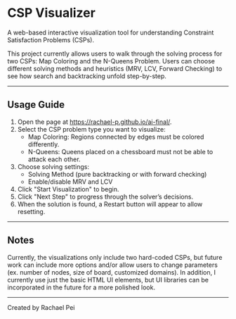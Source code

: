 # CSP Visualizer
A web-based interactive visualization tool for understanding Constraint Satisfaction Problems (CSPs).

This project currently allows users to walk through the solving process for two CSPs: Map Coloring and the N-Queens Problem. Users can choose different solving methods and heuristics (MRV, LCV, Forward Checking) to see how search and backtracking unfold step-by-step.

----------------------------------------------------------------------------------------------------------------

## Usage Guide
1. Open the page at https://rachael-p.github.io/ai-final/.
2. Select the CSP problem type you want to visualize:
    - Map Coloring: Regions connected by edges must be colored differently.
    - N-Queens: Queens placed on a chessboard must not be able to attack each other.
3. Choose solving settings:
    - Solving Method (pure backtracking or with forward checking)
    - Enable/disable MRV and LCV
4. Click "Start Visualization" to begin.
5. Click "Next Step" to progress through the solver’s decisions.
6. When the solution is found, a Restart button will appear to allow resetting.

----------------------------------------------------------------------------------------------------------------

## Notes
Currently, the visualizations only include two hard-coded CSPs, but future work can include more options and/or allow users to change parameters (ex. number of nodes, size of board, customized domains). In addition, I currently use just the basic HTML UI elements, but UI libraries can be incorporated in the future for a more polished look. 

----------------------------------------------------------------------------------------------------------------

Created by Rachael Pei
